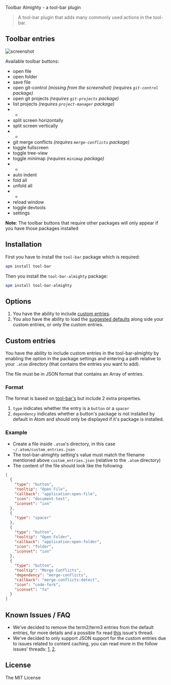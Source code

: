 Toolbar Almighty - a tool-bar plugin

> A tool-bar plugin that adds many commonly used actions in the tool-bar.

## Toolbar entries

![screenshot](https://rawgit.com/varemenos/atom-toolbar-almighty/master/screenshot.png)

Available toolbar buttons:

* open file
* open folder
* save file
* open git-control _(missing from the screenshot) (requires `git-control` package)_
* open git projects _(requires `git-projects` package)_
* list projects _(requires `project-manager` package)_
* -
* split screen horizontally
* split screen vertically
* -
* git merge conflicts _(requires `merge-conflicts` package)_
* toggle fullscreen
* toggle tree-view
* toggle minimap _(requires `minimap` package)_
* -
* auto indent
* fold all
* unfold all
* -
* reload window
* toggle devtools
* settings

__Note__: The toolbar buttons that require other packages will only appear if you have those packages installed

## Installation

First you have to install the `tool-bar` package which is required:

```bash
apm install tool-bar
```

Then you install the `tool-bar-almighty` package:

```bash
apm install tool-bar-almighty
```

## Options

1. You have the ability to include [custom entries](https://github.com/varemenos/atom-toolbar-almighty#custom-entries).
2. You also have the ability to load the [suggested defaults](https://github.com/varemenos/atom-toolbar-almighty#toolbar-entries) along side your custom entries, or only the custom entries.

## Custom entries

You have the ability to include custom entries in the tool-bar-almighty by enabling the option in the package settings and entering a path relative to your `.atom` directory (that contains the entries you want to add).

The file must be in JSON format that contains an Array of entries.

### Format

The format is based on [tool-bar's](https://github.com/suda/tool-bar#example) but include 2 extra properties.

1. `type` indicates whether the entry is a `button` or a `spacer`
2. `dependency` indicates whether a button's package is not installed by default in Atom and should only be displayed if it's package is installed.

### Example

* Create a file inside `.atom`'s directory, in this case `~/.atom/custom_entries.json`
* The tool-bar-almighty setting's value must match the filename mentioned above `custom_entries.json` (relative to the `.atom` directory)
* The content of the file should look like the following:

```json
[
  {
    "type": "button",
    "tooltip": "Open File",
    "callback": "application:open-file",
    "icon": "document-text",
    "iconset": "ion"
  },
  {
    "type": "spacer"
  },
  {
    "type": "button",
    "tooltip": "Open Folder",
    "callback": "application:open-folder",
    "icon": "folder",
    "iconset": "ion"
  },
  {
    "type": "button",
    "tooltip": "Merge Conflicts",
    "dependency": "merge-conflicts",
    "callback": "merge-conflicts:detect",
    "icon": "code-fork",
    "iconset": "fa"
  }
]
```

## Known Issues / FAQ

* We've decided to remove the term2/term3 entries from the default entries, for more details and a possible fix read [this](https://github.com/varemenos/atom-toolbar-almighty/issues/9) issue's thread.
* We've decided to only support JSON support for the custom entries due to issues related to content caching, you can read more in the follow issues' threads: [1](https://github.com/varemenos/atom-toolbar-almighty/issues/20), [2](https://github.com/varemenos/atom-toolbar-almighty/issues/13).

## License

The MIT License
